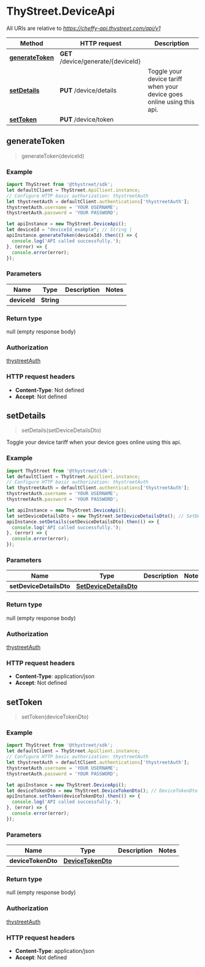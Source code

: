 # ThyStreet.DeviceApi

All URIs are relative to *https://cheffy-api.thystreet.com/api/v1*

Method | HTTP request | Description
------------- | ------------- | -------------
[**generateToken**](DeviceApi.md#generateToken) | **GET** /device/generate/{deviceId} | 
[**setDetails**](DeviceApi.md#setDetails) | **PUT** /device/details | Toggle your device tariff when your device goes online using this api.
[**setToken**](DeviceApi.md#setToken) | **PUT** /device/token | 



## generateToken

> generateToken(deviceId)



### Example

```javascript
import ThyStreet from '@thystreet/sdk';
let defaultClient = ThyStreet.ApiClient.instance;
// Configure HTTP basic authorization: thystreetAuth
let thystreetAuth = defaultClient.authentications['thystreetAuth'];
thystreetAuth.username = 'YOUR USERNAME';
thystreetAuth.password = 'YOUR PASSWORD';

let apiInstance = new ThyStreet.DeviceApi();
let deviceId = "deviceId_example"; // String | 
apiInstance.generateToken(deviceId).then(() => {
  console.log('API called successfully.');
}, (error) => {
  console.error(error);
});

```

### Parameters


Name | Type | Description  | Notes
------------- | ------------- | ------------- | -------------
 **deviceId** | **String**|  | 

### Return type

null (empty response body)

### Authorization

[thystreetAuth](../README.md#thystreetAuth)

### HTTP request headers

- **Content-Type**: Not defined
- **Accept**: Not defined


## setDetails

> setDetails(setDeviceDetailsDto)

Toggle your device tariff when your device goes online using this api.

### Example

```javascript
import ThyStreet from '@thystreet/sdk';
let defaultClient = ThyStreet.ApiClient.instance;
// Configure HTTP basic authorization: thystreetAuth
let thystreetAuth = defaultClient.authentications['thystreetAuth'];
thystreetAuth.username = 'YOUR USERNAME';
thystreetAuth.password = 'YOUR PASSWORD';

let apiInstance = new ThyStreet.DeviceApi();
let setDeviceDetailsDto = new ThyStreet.SetDeviceDetailsDto(); // SetDeviceDetailsDto | 
apiInstance.setDetails(setDeviceDetailsDto).then(() => {
  console.log('API called successfully.');
}, (error) => {
  console.error(error);
});

```

### Parameters


Name | Type | Description  | Notes
------------- | ------------- | ------------- | -------------
 **setDeviceDetailsDto** | [**SetDeviceDetailsDto**](SetDeviceDetailsDto.md)|  | 

### Return type

null (empty response body)

### Authorization

[thystreetAuth](../README.md#thystreetAuth)

### HTTP request headers

- **Content-Type**: application/json
- **Accept**: Not defined


## setToken

> setToken(deviceTokenDto)



### Example

```javascript
import ThyStreet from '@thystreet/sdk';
let defaultClient = ThyStreet.ApiClient.instance;
// Configure HTTP basic authorization: thystreetAuth
let thystreetAuth = defaultClient.authentications['thystreetAuth'];
thystreetAuth.username = 'YOUR USERNAME';
thystreetAuth.password = 'YOUR PASSWORD';

let apiInstance = new ThyStreet.DeviceApi();
let deviceTokenDto = new ThyStreet.DeviceTokenDto(); // DeviceTokenDto | 
apiInstance.setToken(deviceTokenDto).then(() => {
  console.log('API called successfully.');
}, (error) => {
  console.error(error);
});

```

### Parameters


Name | Type | Description  | Notes
------------- | ------------- | ------------- | -------------
 **deviceTokenDto** | [**DeviceTokenDto**](DeviceTokenDto.md)|  | 

### Return type

null (empty response body)

### Authorization

[thystreetAuth](../README.md#thystreetAuth)

### HTTP request headers

- **Content-Type**: application/json
- **Accept**: Not defined


